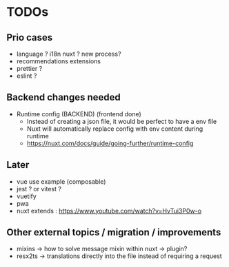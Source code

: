 # TODOs

## Prio cases

* language ? i18n nuxt ? new process?
* recommendations extensions
* prettier ?
* eslint ?

## Backend changes needed

* Runtime config (BACKEND) (frontend done)
  * Instead of creating a json file, it would be perfect to have a env file
  * Nuxt will automatically replace config with env content during runtime
  * <https://nuxt.com/docs/guide/going-further/runtime-config>

## Later

* vue use example (composable)
* jest ? or vitest ?
* vuetify
* pwa
* nuxt extends : <https://www.youtube.com/watch?v=HvTui3P0w-o>

## Other external topics / migration / improvements

* mixins -> how to solve message mixin within nuxt -> plugin?
* resx2ts -> translations directly into the file instead of requiring a request
